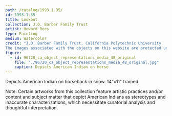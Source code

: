 ```yaml
---
path: /catalog/1993.1.35/
id: 1993.1.35
title: Lookout
collection: J.O. Barber Family Trust
artist: Howard Rees
type: Painting
medium: Watercolor
credit: "J.O. Barber Family Trust, California Polytechnic University
The images associated with the objects on this website are protected under United States copyright laws. We are pleased to share these materials as an educational resource for the public for non-commercial, educational and personal use only, or for fair use as defined by law."
figure:
  - id: 96720_ca_object_representations_media_48_original
    file: "./96720_ca_object_representations_media_48_original.jpg"
    caption: Depicts American Indian on horse
---
```

Depicts American Indian on horseback in snow.
14"x11"
framed.

Note: Certain artworks from this collection feature artistic practices and/or content and subject matter that depict American Indians as stereotypes and inaccurate characterizations, which necessitate curatorial analysis and thoughtful interpretation.
